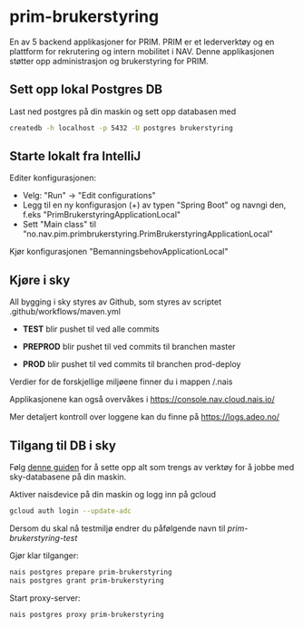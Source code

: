 # prim-brukerstyring
En av 5 backend applikasjoner for PRIM. PRIM er et lederverktøy og en plattform for rekrutering og intern mobilitet i NAV. Denne applikasjonen støtter opp administrasjon og brukerstyring for PRIM.

## Sett opp lokal Postgres DB
Last ned postgres på din maskin og sett opp databasen med
```bash
createdb -h localhost -p 5432 -U postgres brukerstyring
```

## Starte lokalt fra IntelliJ
Editer konfigurasjonen:
- Velg: "Run" -> "Edit configurations"
- Legg til en ny konfigurasjon (+) av typen "Spring Boot" og navngi den, f.eks "PrimBrukerstyringApplicationLocal"
- Sett "Main class" til "no.nav.pim.primbrukerstyring.PrimBrukerstyringApplicationLocal"

Kjør konfigurasjonen "BemanningsbehovApplicationLocal"

## Kjøre i sky
All bygging i sky styres av Github, som styres av scriptet .github/workflows/maven.yml

- **TEST** blir pushet til ved alle commits

- **PREPROD** blir pushet til ved commits til branchen master

- **PROD** blir pushet til ved commits til branchen prod-deploy

Verdier for de forskjellige miljøene finner du i mappen /.nais

Applikasjonene kan også overvåkes i https://console.nav.cloud.nais.io/

Mer detaljert kontroll over loggene kan du finne på https://logs.adeo.no/

## Tilgang til DB i sky
Følg [denne guiden](https://docs.nais.io/how-to-guides/command-line-access/setup/) for å sette opp alt som trengs av verktøy for å jobbe med sky-databasene på din maskin.

Aktiver naisdevice på din maskin og logg inn på gcloud
```bash
gcloud auth login --update-adc
```
Dersom du skal nå testmiljø endrer du påfølgende navn til _prim-brukerstyring-test_

Gjør klar tilganger:
```bash
nais postgres prepare prim-brukerstyring
nais postgres grant prim-brukerstyring
```
Start proxy-server:
```bash
nais postgres proxy prim-brukerstyring
```
